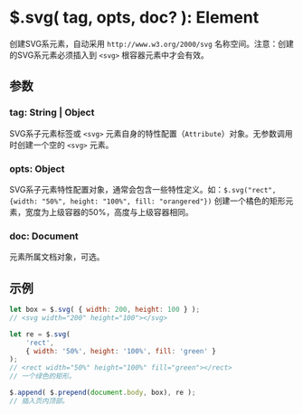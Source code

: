 # $.svg( tag, opts, doc? ): Element

创建SVG系元素，自动采用 `http://www.w3.org/2000/svg` 名称空间。注意：创建的SVG系元素必须插入到 `<svg>` 根容器元素中才会有效。


## 参数

### tag: String | Object

SVG系子元素标签或 `<svg>` 元素自身的特性配置（`Attribute`）对象。无参数调用时创建一个空的 `<svg>` 元素。


### opts: Object

SVG系子元素特性配置对象，通常会包含一些特性定义。如：`$.svg("rect", {width: "50%", height: "100%", fill: "orangered"})` 创建一个橘色的矩形元素，宽度为上级容器的50%，高度与上级容器相同。


### doc: Document

元素所属文档对象，可选。


## 示例

```js
let box = $.svg( { width: 200, height: 100 } );
// <svg width="200" height="100"></svg>

let re = $.svg(
    'rect',
    { width: '50%', height: '100%', fill: 'green' }
);
// <rect width="50%" height="100%" fill="green"></rect>
// 一个绿色的矩形。

$.append( $.prepend(document.body, box), re );
// 插入页内顶部。
```
